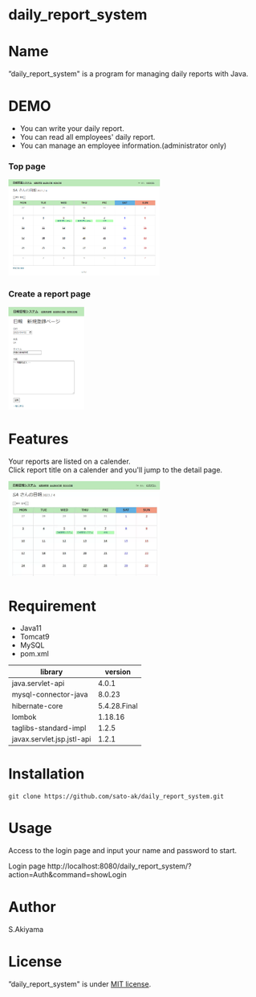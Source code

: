 # daily_report_system
# Name
 
”daily_report_system" is a program for managing daily reports with Java.

# DEMO
* You can write your daily report.<br>
* You can read all employees' daily report.<br>
* You can manage an employee information.(administrator only) 

### Top page
<img src="Toppage.png" width="60%">

### Create a report page
<img src="Create.png" width="30%">


# Features
Your reports are listed on a calender. <br>
Click report title on a calender and you'll jump to the detail page.

<img src="ToppageToDetail.gif" width="60%">

# Requirement

* Java11
* Tomcat9
* MySQL
* pom.xml

|  library          |        version       |
|-----------------|---------------|
|java.servlet-api|4.0.1|
|mysql-connector-java|8.0.23|
|hibernate-core|5.4.28.Final|
|lombok|1.18.16|
|taglibs-standard-impl|1.2.5|
|javax.servlet.jsp.jstl-api|1.2.1|




# Installation
```
git clone https://github.com/sato-ak/daily_report_system.git
```

# Usage
Access to the login page and input your name and password to start.

Login page
http://localhost:8080/daily_report_system/?action=Auth&command=showLogin

# Author

S.Akiyama

# License
”daily_report_system" is under [MIT license](https://en.wikipedia.org/wiki/MIT_License).
